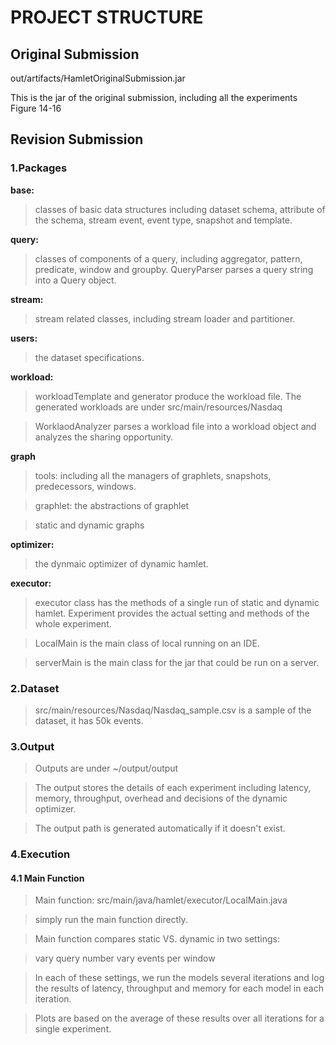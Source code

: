 # PROJECT STRUCTURE


## Original Submission


out/artifacts/HamletOriginalSubmission.jar

This is the jar of the original submission, including all the experiments Figure 14-16


## Revision Submission


### 1.Packages

**base:**

  > classes of basic data structures including dataset schema, attribute of the schema, stream event, event type, snapshot and template.

**query:**

  > classes of components of a query, including aggregator, pattern, predicate, window and groupby. 
  > QueryParser parses a query string into a Query object.

**stream:**

  > stream related classes, including stream loader and partitioner.
    
**users:**

  > the dataset specifications. 

**workload:**

  > workloadTemplate and generator produce the workload file. The generated workloads are under src/main/resources/Nasdaq
    
  > WorklaodAnalyzer parses a workload file into a workload object and analyzes the sharing opportunity.

**graph**

  > tools: including all the managers of graphlets, snapshots, predecessors, windows.
  
  > graphlet: the abstractions of graphlet
  
  > static and dynamic graphs
    
**optimizer:**

  > the dynmaic optimizer of dynamic hamlet.
    
**executor:**

  > executor class has the methods of a single run of static and dynamic hamlet. Experiment provides the actual setting and methods of the whole experiment.
    
  > LocalMain is the main class of local running on an IDE. 
    
  > serverMain is the main class for the jar that could be run on a server.


### 2.Dataset

  > src/main/resources/Nasdaq/Nasdaq_sample.csv is a sample of the dataset, it has 50k events.


### 3.Output


 > Outputs are under ~/output/output
 
 > The output stores the details of each experiment including latency, memory, throughput, overhead and decisions of the dynamic optimizer.
 
 > The output path is generated automatically if it doesn't exist.


### 4.Execution


#### 4.1 Main Function


 > Main function: src/main/java/hamlet/executor/LocalMain.java<br>
 
 > simply run the main function directly.

 > Main function compares static VS. dynamic in two settings:
 
 > vary query number
 > vary events per window


 > In each of these settings, we run the models several iterations and log the results of latency, throughput and memory for each model in each iteration.
 
 > Plots are based on the average of these results over all iterations for a single experiment.